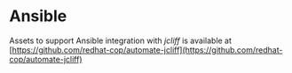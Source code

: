 Ansible
===========

Assets to support Ansible integration with _jcliff_ is available at [https://github.com/redhat-cop/automate-jcliff](https://github.com/redhat-cop/automate-jcliff)
